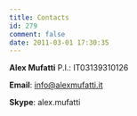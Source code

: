 ```yaml
---
title: Contacts
id: 279
comment: false
date: 2011-03-01 17:30:35
---
```


**Alex Mufatti**
P.I.: IT03139310126

**Email**: [info@alexmufatti.it](mailto:info@alexmufatti.it)

**Skype**: alex.mufatti